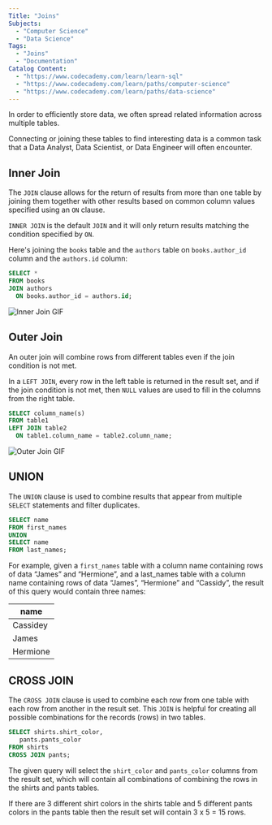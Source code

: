 ```yaml
---
Title: "Joins"
Subjects:
  - "Computer Science"
  - "Data Science"
Tags: 
  - "Joins"
  - "Documentation"
Catalog Content:
  - "https://www.codecademy.com/learn/learn-sql"
  - "https://www.codecademy.com/learn/paths/computer-science"
  - "https://www.codecademy.com/learn/paths/data-science"
---
```


In order to efficiently store data, we often spread related information across multiple tables. 

Connecting or joining these tables to find interesting data is a common task that a Data Analyst, Data Scientist, or Data Engineer will often encounter.

## Inner Join

The `JOIN` clause allows for the return of results from more than one table by joining them together with other results based on common column values specified using an `ON` clause. 

`INNER JOIN` is the default `JOIN` and it will only return results matching the condition specified by `ON`.

Here's joining the `books` table and the `authors` table on `books.author_id` column and the `authors.id` column:

```sql
SELECT * 
FROM books
JOIN authors
  ON books.author_id = authors.id;
```

![Inner Join GIF](https://content.codecademy.com/courses/learn-sql/multiple-tables/inner-join.gif)

## Outer Join

An outer join will combine rows from different tables even if the join condition is not met. 

In a `LEFT JOIN`, every row in the left table is returned in the result set, and if the join condition is not met, then `NULL` values are used to fill in the columns from the right table.

```sql
SELECT column_name(s)
FROM table1
LEFT JOIN table2
  ON table1.column_name = table2.column_name;
```

![Outer Join GIF](https://content.codecademy.com/courses/learn-sql/multiple-tables/left-join.gif)

## UNION

The `UNION` clause is used to combine results that appear from multiple `SELECT` statements and filter duplicates.

```sql
SELECT name
FROM first_names
UNION
SELECT name
FROM last_names;
```

For example, given a `first_names` table with a column name containing rows of data “James” and “Hermione”, and a last_names table with a column name containing rows of data “James”, “Hermione” and “Cassidy”, the result of this query would contain three names: 

| name |
| --- |
| Cassidey |
| James |
| Hermione |

## CROSS JOIN

The `CROSS JOIN` clause is used to combine each row from one table with each row from another in the result set. This `JOIN` is helpful for creating all possible combinations for the records (rows) in two tables.

```sql
SELECT shirts.shirt_color,
   pants.pants_color
FROM shirts
CROSS JOIN pants;
```

The given query will select the `shirt_color` and `pants_color` columns from the result set, which will contain all combinations of combining the rows in the shirts and pants tables. 

If there are 3 different shirt colors in the shirts table and 5 different pants colors in the pants table then the result set will contain 3 x 5 = 15 rows.
